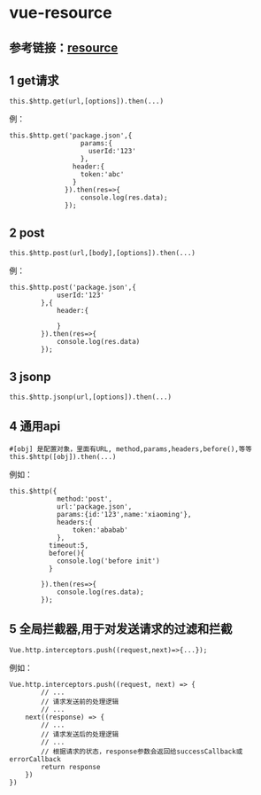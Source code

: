 # vue-resource 
## 参考链接：[resource](https://www.jianshu.com/p/3ce2bd36596e)
## 1 get请求
``` 
this.$http.get(url,[options]).then(...)

```
例：
``` 
this.$http.get('package.json',{
                  params:{
                    userId:'123'
                  },
                header:{
                  token:'abc'
                }
              }).then(res=>{
                  console.log(res.data);
              });
```
## 2 post 
``` 
this.$http.post(url,[body],[options]).then(...)

```
例：
``` 
this.$http.post('package.json',{
            userId:'123'
        },{
            header:{

            }
        }).then(res=>{
            console.log(res.data)
        });

```
## 3 jsonp
``` 
this.$http.jsonp(url,[options]).then(...)
```
## 4 通用api

``` 
#[obj] 是配置对象，里面有URL, method,params,headers,before(),等等
this.$http([obj]).then(...) 
```
例如：
``` 
this.$http({
            method:'post',
            url:'package.json',
            params:{id:'123',name:'xiaoming'},
            headers:{
                token:'ababab'
            },
          timeout:5,
          before(){
            console.log('before init')
          }

        }).then(res=>{
            console.log(res.data);
        });
```
## 5 全局拦截器,用于对发送请求的过滤和拦截
```
Vue.http.interceptors.push((request,next)=>{...});

```
例如：
``` 
Vue.http.interceptors.push((request, next) => {
        // ...
        // 请求发送前的处理逻辑
        // ...
    next((response) => {
        // ...
        // 请求发送后的处理逻辑
        // ...
        // 根据请求的状态，response参数会返回给successCallback或errorCallback
        return response
    })
})

```
